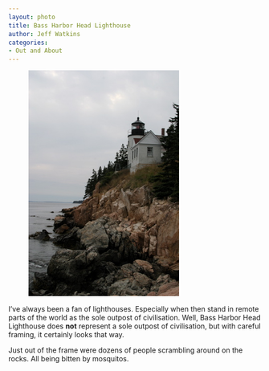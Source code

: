 ```yaml
---
layout: photo
title: Bass Harbor Head Lighthouse
author: Jeff Watkins
categories:
- Out and About
---
```


<figure><img class="photo" src="/photos/IMG_2105.jpg"></figure>

I’ve always been a fan of lighthouses. Especially when then stand in remote
parts of the world as the sole outpost of civilisation. Well, Bass Harbor Head
Lighthouse does **not** represent a sole outpost of civilisation, but with
careful framing, it certainly looks that way.

Just out of the frame were dozens of people scrambling around on the rocks.
All being bitten by mosquitos.

